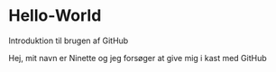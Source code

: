 # Hello-World
Introduktion til brugen af GitHub

Hej, mit navn er Ninette og jeg forsøger at give mig i kast med GitHub
